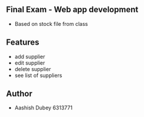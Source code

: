 

## Final Exam - Web app development 

- Based on stock file from class

## Features 

- add supplier 
- edit supplier 
- delete supplier 
- see list of suppliers 

## Author 
- Aashish Dubey 6313771
